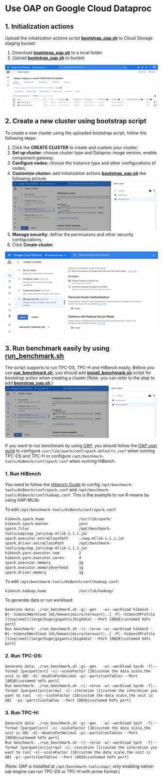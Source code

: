 # Use OAP on Google Cloud Dataproc

## 1. Initialization actions

Upload the initialization actions script **[bootstrap_oap.sh](./bootstrap_oap.sh)** to Cloud Storage staging bucket:
    
1. Download **[bootstrap_oap.sh](./bootstrap_oap.sh)** to a local folder.
2. Upload **[bootstrap_oap.sh](./bootstrap_oap.sh)** to bucket.

![upload_init_script and install_benchmark.sh](./imgs/upload_scripts_to_bucket.png)


## 2. Create a new cluster using bootstrap script
To create a new cluster using the uploaded bootstrap script, follow the following steps:

1. Click the  **CREATE CLUSTER** to create and custom your cluster;
2. **Set up cluster:** choose cluster type and Dataproc image version, enable component gateway.
3. **Configure nodes:** choose the instance type and other configurations of nodes;
4. **Customize cluster:** add initialization actions **[bootstrap_oap.sh](./bootstrap_oap.sh)** like following picture;
![Add bootstrap action](./imgs/add_scripts.png)
5. **Manage security:** define the permissions and other security configurations;
6. Click **Create cluster**. 

![create_cluster](./imgs/create_cluster.png)

## 3. Run benchmark easily by using **[run_benchmark.sh](./benchmark/run_benchmark.sh)**

The script supports to run TPC-DS, TPC-H and HiBench easily. Before you use **[run_benchmark.sh](./benchmark/run_benchmark.sh)**, you should add **[install_benchmark.sh](./benchmark/install_benchmark.sh)** script for bootstrap action when creating a cluster.(Note: you can refer to the step to add **[bootstrap_oap.sh](./bootstrap_oap.sh)**.)  
![Add bootstrap action](./imgs/add_scripts.png)

If you want to run benchmark by using [OAP](https://github.com/oap-project/sql-ds-cache.git), you should follow the [OAP user guild](https://github.com/oap-project/oap-tools/blob/v1.1.1-spark-3.1.1/docs/OAP-Installation-Guide.md) to configure `/usr/lib/spark/conf/spark-defaults.conf` when running TPC-DS and TPC-H or configure `/opt/benchmark-tools/HiBench/conf/spark.conf` when running HiBench.  

### 1. Run HiBench
You need to follow the [Hibench Guide](https://github.com/Intel-bigdata/HiBench) to config `/opt/benchmark-tools/HiBench/conf/spark.conf` and `/opt/benchmark-tools/HiBench/conf/hadoop.conf`. This is the example to run K-means by using OAP-MLlib:

To edit `/opt/benchmark-tools/HiBench/conf/spark.conf`:
```
hibench.spark.home                /usr/lib/spark/
hibench.spark.master              yarn
spark.files                       /opt/benchmark-tools/oap/oap_jars/oap-mllib-1.1.1.jar
spark.executor.extraClassPath     ./oap-mllib-1.1.1.jar
spark.driver.extraClassPath       /opt/benchmark-tools/oap/oap_jars/oap-mllib-1.1.1.jar
hibench.yarn.executor.num         2
hibench.yarn.executor.cores       4
spark.executor.memory             2g
spark.executor.memoryOverhead     1g
spark.driver.memory               1g
```
To edit `/opt/benchmark-tools/HiBench/conf/hadoop.conf`:
```
hibench.hadoop.home               /usr/lib/hadoop/
```
To generate data or run workload:
```  
Generate data: ./run_benchmark.sh -g|--gen   -w|--workload hibench -W|--hibenchWorkload [ml/kmeans|micro/terasort|..] -P|--hibenchProfile [tiny|small|large|huge|gigantic|bigdata] --Port [8020|customed hdfs port]  
Run benchmark: ./run_benchmark.sh -r|--rerun -w|--workload hibench -W|--hibenchWorkload [ml/kmeans|micro/terasort|..] -P|--hibenchProfile [tiny|small|large|huge|gigantic|bigdata] --Port [8020|customed hdfs port]
```

### 2. Run TPC-DS:  
```
Generate data: ./run_benchmark.sh -g|--gen   -w|--workload tpcds -f|--format [parquet|orc] -s|--scaleFactor [10|custom the data scale,the unit is GB] -d|--doubleForDecimal -p|--partitionTables --Port [8020|customed hdfs port]   
Run benchmark: ./run_benchmark.sh -r|--rerun -w|--workload tpcds -f|--format [parquet|orc|arrow] -i|--iteration [1|custom the interation you want to run]  -s|--scaleFactor [10|custom the data scale,the unit is GB]  -p|--partitionTables --Port [8020|customed hdfs port]   
```
### 3. Run TPC-H:  
```
Generate data: ./run_benchmark.sh -g|--gen   -w|--workload tpch  -f|--format [parquet|orc] -s|--scaleFactor [10|custom the data scale,the unit is GB] -d|--doubleForDecimal -p|--partitionTables --Port [8020|customed hdfs port]  
Run benchmark: ./run_benchmark.sh -r|--rerun -w|--workload tpch  -f|--format [parquet|orc|arrow] -i|--iteration [1|custom the interation you want to run] -s|--scaleFactor [10|custom the data scale,the unit is GB] -p|--partitionTables --Port [8020|customed hdfs port] 
``` 
(Note: OAP is installed at `/opt/benchmark-tools/oap/`; only enabling native-sql-engine can run TPC-DS or TPC-H with arrow format.)

